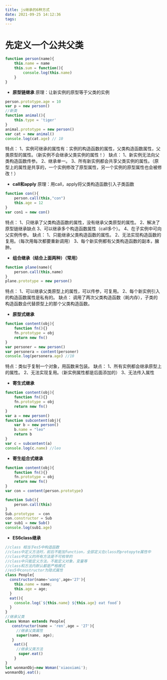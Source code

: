 ```yaml
---
title: js继承的6种方式
date: 2021-09-25 14:12:36
tags:
---
```

# 先定义一个公共父类
```javascript
function person(name){
    this.name = name
    this.sum = function(){
        console.log(this.name)
    }
}
```
- **原型链继承**
原理：让新实例的原型等于父类的实例
```javascript
person.prototype.age = 10
var p = new person()
//新类
function animal(){
    this.type = 'tiger'
}
animal.prototype = new person()
var cat = new animal()
console.log(cat.age) // 10
```
特点：
1、实例可继承的属性有：实例的构造函数的属性，父类构造函数属性，父类原型的属性。（新实例不会继承父类实例的属性！）
缺点：
1、新实例无法向父类构造函数传参。
2、继承单一。
3、所有新实例都会共享父类实例的属性。（原型上的属性是共享的，一个实例修改了原型属性，另一个实例的原型属性也会被修改！）

- **call和apply**
原理：用call，apply将父类构造函数引入子类函数
```javascript
function con(){
    person.call(this,"con")
    this.age = 12
}
var con1 = new con()
```
特点：
1、只继承了父类构造函数的属性，没有继承父类原型的属性。
2、解决了原型链继承缺点
3、可以继承多个构造函数属性（call多个）。
4、在子实例中可向父实例传参。
缺点：
1、只能继承父类构造函数的属性。
2、无法实现构造函数的复用。（每次用每次都要重新调用）
3、每个新实例都有父类构造函数的副本，臃肿。

- **组合继承（结合上面两种）（常用）**
```javascript
function plane(name){
    person.call(this,name)
}
plane.prototype = new person()
```
特点：
1、可以继承父类原型上的属性，可以传参，可复用。
2、每个新实例引入的构造函数属性是私有的。
缺点：
调用了两次父类构造函数（耗内存），子类的构造函数会代替原型上的那个父类构造函数。

- **原型式继承**
```javascript
function content(obj){
    function fn(){}
    fn.prototype = obj
    return new fn()
}
var personer = new person()
var personera = content(personer)
console.log(personera.age) //10
```
特点：类似于复制一个对象，用函数来包装。
缺点：
1、所有实例都会继承原型上的属性。
2、无法实现复用。（新实例属性都是后面添加的）
3、无法传入属性

- **寄生式继承**
```JavaScript
function content(obj){
    function fn(){}
    fn.prototype = obj
    return new fn()
}
var a = new person()
function subcontent(obj){
    var b = new person()
    b.name = "leo"
    return b
}
var c = subcontent(a)
console.log(c.name) //leo
```

- **寄生组合式继承**
```javascript
function content(obj){
    function fn(){}
    fn.prototype = obj
    return new fn()
}
var con = content(person.prototype)

function Sub(){
    person.call(this)
}
Sub.prototype  = con
con.constructor = Sub
var sub1 = new Sub()
console.log(sub1.age)
```
- **ES6class继承**
```javascript
//class 相当于es5中构造函数
//class中定义方法时，前后不能加function，全部定义在class的protopyte属性中
//class中定义的所有方法是不可枚举的
//class中只能定义方法，不能定义对象，变量等
//class和方法内默认都是严格模式
//es5中constructor为隐式属性
class People{
  constructor(name='wang',age='27'){
    this.name = name;
    this.age = age;
  }
  eat(){
    console.log(`${this.name} ${this.age} eat food`)
  }
}
//继承父类
class Woman extends People{ 
   constructor(name = 'ren',age = '27'){ 
     //继承父类属性
     super(name, age); 
   } 
    eat(){ 
     //继承父类方法
      super.eat() 
    } 
} 
let wonmanObj=new Woman('xiaoxiami'); 
wonmanObj.eat();
```
